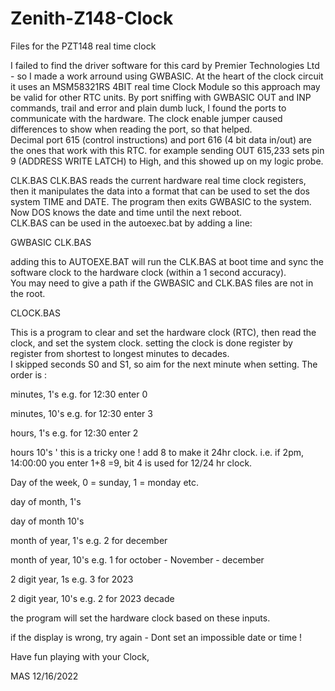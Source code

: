# Zenith-Z148-Clock
Files for the PZT148 real time clock

I failed to find the driver software for this card by Premier Technologies Ltd - so I made a work arround using GWBASIC.
At the heart of the clock circuit it uses an MSM58321RS 4BIT real time Clock Module so this approach may be valid for other RTC units.
By port sniffing with GWBASIC OUT and INP commands, trail and error and plain dumb luck,
I found the ports to communicate with the hardware.  The clock enable jumper caused differences to show when reading the port, so that helped.      
Decimal port 615 (control instructions) and port 616 (4 bit data in/out) are the ones that work with this RTC. 
for example sending OUT 615,233 sets pin 9 (ADDRESS WRITE LATCH) to High, and this showed up on my logic probe.  

CLK.BAS
CLK.BAS reads the current hardware real time clock registers, then it manipulates the data into a format that can be used to set the dos system TIME and DATE. 
The program then exits GWBASIC to the system.  Now DOS knows the date and time until the next reboot.  
CLK.BAS can be used in the autoexec.bat by adding a line: 

GWBASIC CLK.BAS  

adding this to AUTOEXE.BAT will run the CLK.BAS at boot time and sync the software clock to the hardware clock (within a 1 second accuracy).  
You may need to give a path if the GWBASIC and CLK.BAS files are not in the root. 

CLOCK.BAS 

This is a program to clear and set the hardware clock (RTC), then read the clock, and set the system clock. 
setting the clock is done register by register from shortest to longest minutes to decades.  
I skipped seconds S0 and S1, so aim for the next minute when setting.
The order is :

minutes, 1's    e.g. for 12:30 enter 0

minutes, 10's   e.g. for 12:30 enter 3

hours, 1's    e.g. for 12:30 enter 2

hours 10's   ' this is a tricky one ! add 8 to make it 24hr clock.  i.e. if 2pm, 14:00:00 you enter 1+8 =9, bit 4 is used for 12/24 hr clock.

Day of the week, 0 = sunday, 1 = monday etc.    

day of month, 1's

day of month 10's

month of year, 1's  e.g. 2 for december 

month of year, 10's e.g. 1 for october - November -  december

2 digit year, 1s    e.g. 3 for 2023

2 digit year, 10's  e.g. 2 for 2023 decade

the program will set the hardware clock based on these inputs.  

if the display is wrong, try again - Dont set an impossible date or time ! 

Have fun playing with your Clock, 

MAS 12/16/2022 
